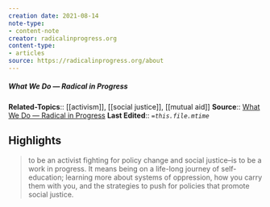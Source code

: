```yaml
---
creation date: 2021-08-14
note-type:
- content-note
creator: radicalinprogress.org
content-type: 
- articles
source: https://radicalinprogress.org/about
---
```

##### What We Do — Radical in Progress
**Related-Topics**:: [[activism]], [[social justice]], [[mutual aid]]
**Source**:: [What We Do — Radical in Progress](https://radicalinprogress.org/about)
**Last Edited**:: *`=this.file.mtime`*

## Highlights

> to be an activist fighting for policy change and social justice–is to be a work in progress. It means being on a life-long journey of self-education; learning more about systems of oppression, how you carry them with you, and the strategies to push for policies that promote social justice.


